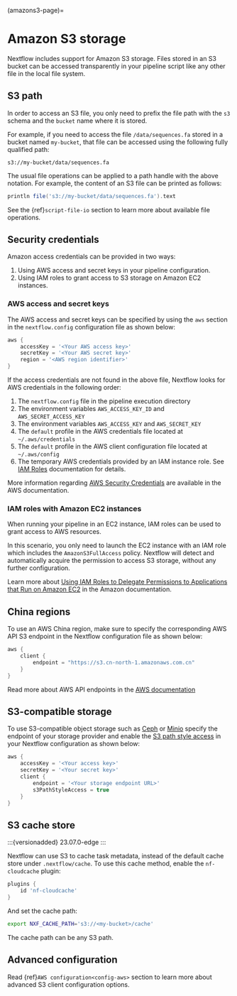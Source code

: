 (amazons3-page)=

# Amazon S3 storage

Nextflow includes support for Amazon S3 storage. Files stored in an S3 bucket can be accessed transparently in your pipeline script like any other file in the local file system.

## S3 path

In order to access an S3 file, you only need to prefix the file path with the `s3` schema and the `bucket` name where it is stored.

For example, if you need to access the file `/data/sequences.fa` stored in a bucket named `my-bucket`, that file can be accessed using the following fully qualified path:

```
s3://my-bucket/data/sequences.fa
```

The usual file operations can be applied to a path handle with the above notation. For example, the content of an S3 file can be printed as follows:

```groovy
println file('s3://my-bucket/data/sequences.fa').text
```

See the {ref}`script-file-io` section to learn more about available file operations.

## Security credentials

Amazon access credentials can be provided in two ways:

1. Using AWS access and secret keys in your pipeline configuration.
2. Using IAM roles to grant access to S3 storage on Amazon EC2 instances.

### AWS access and secret keys

The AWS access and secret keys can be specified by using the `aws` section in the `nextflow.config` configuration file as shown below:

```groovy
aws {
    accessKey = '<Your AWS access key>'
    secretKey = '<Your AWS secret key>'
    region = '<AWS region identifier>'
}
```

If the access credentials are not found in the above file, Nextflow looks for AWS credentials in the following order:

1. The `nextflow.config` file in the pipeline execution directory
2. The environment variables `AWS_ACCESS_KEY_ID` and `AWS_SECRET_ACCESS_KEY`
3. The environment variables `AWS_ACCESS_KEY` and `AWS_SECRET_KEY`
4. The `default` profile in the AWS credentials file located at `~/.aws/credentials`
5. The `default` profile in the AWS client configuration file located at `~/.aws/config`
6. The temporary AWS credentials provided by an IAM instance role. See [IAM Roles](http://docs.aws.amazon.com/AWSEC2/latest/UserGuide/iam-roles-for-amazon-ec2.html) documentation for details.

More information regarding [AWS Security Credentials](http://docs.aws.amazon.com/general/latest/gr/aws-security-credentials.html) are available in the AWS documentation.

### IAM roles with Amazon EC2 instances

When running your pipeline in an EC2 instance, IAM roles can be used to grant access to AWS resources.

In this scenario, you only need to launch the EC2 instance with an IAM role which includes the `AmazonS3FullAccess` policy. Nextflow will detect and automatically acquire the permission to access S3 storage, without any further configuration.

Learn more about [Using IAM Roles to Delegate Permissions to Applications that Run on Amazon EC2](http://docs.aws.amazon.com/IAM/latest/UserGuide/roles-usingrole-ec2instance.html) in the Amazon documentation.

## China regions

To use an AWS China region, make sure to specify the corresponding AWS API S3 endpoint in the Nextflow configuration file as shown below:

```groovy
aws { 
    client {
        endpoint = "https://s3.cn-north-1.amazonaws.com.cn"        
    }
}
```

Read more about AWS API endpoints in the [AWS documentation](https://docs.aws.amazon.com/general/latest/gr/s3.html)

## S3-compatible storage

To use S3-compatible object storage such as [Ceph](https://ceph.io) or [Minio](https://min.io) specify the endpoint of 
your storage provider and enable the [S3 path style access](https://docs.aws.amazon.com/AmazonS3/latest/userguide/VirtualHosting.html#path-style-access) 
in your Nextflow configuration as shown below:


```groovy
aws {
    accessKey = '<Your access key>'
    secretKey = '<Your secret key>'
    client {
        endpoint = '<Your storage endpoint URL>'
        s3PathStyleAccess = true
    }
}
```

## S3 cache store

:::{versionadded} 23.07.0-edge
:::

Nextflow can use S3 to cache task metadata, instead of the default cache store under `.nextflow/cache`. To use this cache method, enable the `nf-cloudcache` plugin:

```groovy
plugins {
    id 'nf-cloudcache'
}
```

And set the cache path:

```bash
export NXF_CACHE_PATH='s3://<my-bucket>/cache'
```

The cache path can be any S3 path.

## Advanced configuration

Read {ref}`AWS configuration<config-aws>` section to learn more about advanced S3 client configuration options.
